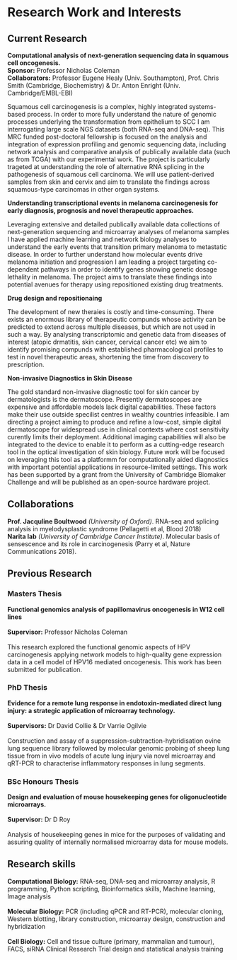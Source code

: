 # Research Work and Interests

## Current Research 

**Computational analysis of next-generation sequencing data in squamous cell oncogenesis.**<br>
**Sponsor:** Professor Nicholas Coleman<br>
**Collaborators:** Professor Eugene Healy (Univ. Southampton), Prof. Chris Smith (Cambridge, Biochemistry) & Dr. Anton Enright (Univ. Cambridge/EMBL-EBI)<br>

Squamous cell carcinogenesis is a complex, highly integrated systems-based process. In order to more fully understand the nature of genomic processes underlying the transformation from epithelium to SCC I am interrogating large scale NGS datasets (both RNA-seq and DNA-seq). This MRC funded post-doctoral fellowship is focused on the analysis and integration of expression profiling and genomic sequencing data, including network analysis and comparative analysis of publically available data (such as from TCGA) with our experimental work. The project is particularly trageted at understanding the role of alternative RNA splicing in the pathogenesis of squamous cell carcinoma. We will use patient-derived samples from skin and cervix and aim to translate the findings across squamous-type carcinomas in other organ systems.

**Understanding transcriptional events in melanoma carcinogenesis for early diagnosis, prognosis and novel therapeutic approaches.**<br>  

Leveraging extensive and detailed publically available data collections of next-generation sequencing and microarray analyses of melanoma samples I have applied machine learning and network biology analyses to understand the early events that transition primary melanoma to metastatic disease. In order to further understand how molecular events drive melanoma initiation and progression I am leading a project targeting co-dependent pathways in order to identify genes showing genetic dosage lethality in melanoma. The project aims to translate these findings into potential avenues for therapy using repositioned existing drug treatments.

**Drug design and repositionaing**<br>

The development of new theraies is costly and time-consuming. There exists an enormous library of therapeutic compunds whose activity can be predicted to extend across multiple diseases, but which are not used in such a way. By analysing transcriptomic and genetic data from diseases of interest (atopic drmatitis, skin cancer, cervical cancer etc) we aim to identify promising compunds with established pharmacological profiles to test in novel therapeutic areas, shortening the time from discovery to prescription.

**Non-invasive Diagnostics in Skin Disease**<br>

The gold standard non-invasive diagnostic tool for skin cancer by dermatologists is the dermatoscope. Presently dermatoscopes are expensive and affordable models lack digital capabilities. These factors make their use outside specilist centres in wealthy countries infeasible. I am directing a project aiming to produce and refine a low-cost, simple digital dermatoscope for widespread use in clinical contexts where cost sensitivity curently limits their deployment. Additional imaging capabilities will also be integrated to the device to enable it to perform as a cutting-edge research tool in the optical investigation of skin biology. Future work will be focused on leveraging this tool as a platformm for computationally aided diagnostics with important potential applications in resource-limited settings. This work has been supported by a grant from the University of Cambridge Biomaker Challenge and will be published as an open-source hardware project.

## Collaborations

**Prof. Jacquline Boultwood** *(University of Oxford)*. RNA-seq and splicing analysis in myelodysplastic syndrome (Pellagetti et al, Blood 2018)<br>
**Narita lab** *(University of Cambridge Cancer Institute)*. Molecular basis of sensescence and its role in carcinogenesis (Parry et al, Nature Communications 2018).

## Previous Research

### Masters Thesis 

**Functional genomics analysis of papillomavirus oncogenesis in W12 cell lines**<br>  
**Supervisor:** Professor Nicholas Coleman<br>  
This research explored the functional genomic aspects of HPV carcinogenesis applying network models to high-quality gene expression data in a cell model of HPV16 mediated oncogenesis. This work has been submitted for publication.

### PhD Thesis 

**Evidence for a remote lung response in endotoxin-mediated direct lung injury: a strategic application of microarray technology.**<br>    
**Supervisors:** Dr David Collie & Dr Varrie Ogilvie<br>  
Construction and assay of a suppression-subtraction-hybridisation ovine lung sequence library followed by molecular genomic probing of sheep lung tissue from in vivo models of acute lung injury via novel microarray and qRT-PCR to characterise inflammatory responses in lung segments.

### BSc Honours Thesis

**Design and evaluation of mouse housekeeping genes for oligonucleotide microarrays.**<br>  
**Supervisor:** Dr D Roy<br>  
Analysis of housekeeping genes in mice for the purposes of validating and assuring quality of internally normalised microarray data for mouse models.

## Research skills

**Computational Biology:** RNA-seq, DNA-seq and microarray analysis, R programming, Python scripting, Bioinformatics skills, Machine learning, Image analysis<br>  
**Molecular Biology:** PCR (including qPCR and RT-PCR), molecular cloning, Western blotting, library construction, microarray design, construction and hybridization<br>  
**Cell Biology:** Cell and tissue culture (primary, mammalian and tumour), FACS, siRNA Clinical Research Trial design and statistical analysis training
